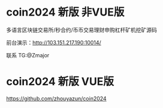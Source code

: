 # coin2024 新版 非VUE版
多语言区块链交易所/秒合约/币币交易理财申购杠杆矿机挖矿源码

前台演示：http://103.151.217.190:10014/

联系 TG:@Zmajor

# coin2024 新版 VUE版
https://github.com/zhouyazun/coin2024
